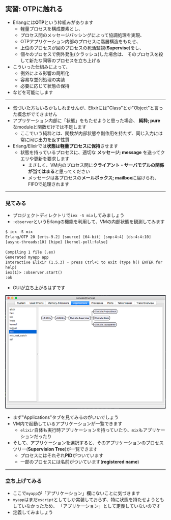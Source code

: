 ## 実習: OTPに触れる

- Erlangには**OTP**という枠組みがあります
    - 軽量プロセスを構成要素とし、
    - プロセス間のメッセージパッシングによって協調処理を実現、
    - OTPアプリケーション内部のプロセスに階層構造をもたせ、
    - 上位のプロセスが回のプロセスの死活監視(**Supervise**)をし、
    - 個々のプロセスで例外発生(クラッシュ)した場合は、
      そのプロセスを殺して新たな同等のプロセスを立ち上げる
- こういった仕組みによって、
    - 例外による影響の局所化
    - 容易な並列処理の実装
    - 必要に応じて状態の保持
- などを可能にします

---

- 気づいた方もいるかもしれませんが、Elixirには"Class"とか"Object"と言った概念がでてきません
- アプリケーション内部に「状態」をもたせようと思った場合、 **純粋; pure** なmoduleと関数だけでは不足します
    - ここでいう純粋とは、関数が内部状態や副作用を持たず、同じ入力には常に同じ出力を返す性質
- Erlang/Elixirでは**状態は軽量プロセスに保持**させます
    - 状態を持っているプロセスに、適切な **メッセージ; message** を送ってクエリや更新を要求します
        - まさしく、VM内のプロセス間に**クライアント・サーバモデルの関係が当てはまる**と思ってください
        - メッセージは各プロセスの**メールボックス; mailbox**に届けられ、FIFOで処理されます

---

### 見てみる

- プロジェクトディレクトリで`iex -S mix`してみましょう
- `:observer`というErlangの機能を利用して、VMの内部状態を観測してみます

```
$ iex -S mix
Erlang/OTP 20 [erts-9.2] [source] [64-bit] [smp:4:4] [ds:4:4:10] [async-threads:10] [hipe] [kernel-poll:false]

Compiling 1 file (.ex)
Generated myapp app
Interactive Elixir (1.5.3) - press Ctrl+C to exit (type h() ENTER for help)
iex(1)> :observer.start()
:ok
```

- GUIが立ち上がるはずです

[![observer](observer.png)](observer.png)

- まず"Applications"タブを見てみるのがいいでしょう
- VM内で起動しているアプリケーションが一覧できます
    - `elixir`自体も実行時アプリケーションを持っていたり、`mix`もアプリケーションだったり
- そして、アプリケーションを選択すると、そのアプリケーションのプロセスツリー(**Supervision Tree**)が一覧できます
    - プロセスにはそれぞれ**PID**がついています
    - 一部のプロセスには名前がついています(**registered name**)

---

### 立ち上げてみる

- ここで`myapp`が「アプリケーション」欄にないことに気づきます
- `myapp`はまだ`escript`としてしか実装しておらず、特に状態を持たせようともしていなかったため、
  「アプリケーション」として定義していないのです
- 定義してみましょう
